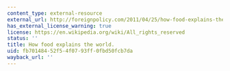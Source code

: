 ```yaml
---
content_type: external-resource
external_url: http://foreignpolicy.com/2011/04/25/how-food-explains-the-world/
has_external_license_warning: true
license: https://en.wikipedia.org/wiki/All_rights_reserved
status: ''
title: How food explains the world.
uid: fb701484-52f5-4f07-93ff-0fbd50fcb7da
wayback_url: ''
---
```

